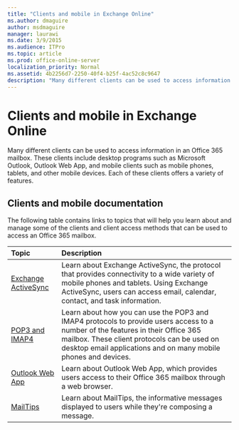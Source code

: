 ```yaml
---
title: "Clients and mobile in Exchange Online"
ms.author: dmaguire
author: msdmaguire
manager: laurawi
ms.date: 3/9/2015
ms.audience: ITPro
ms.topic: article
ms.prod: office-online-server
localization_priority: Normal
ms.assetid: 4b2256d7-2250-40f4-b25f-4ac52c8c9647
description: "Many different clients can be used to access information in an Office 365 mailbox. These clients include desktop programs such as Microsoft Outlook, Outlook Web App, and mobile clients such as mobile phones, tablets, and other mobile devices. Each of these clients offers a variety of features."
---
```


# Clients and mobile in Exchange Online

Many different clients can be used to access information in an Office 365 mailbox. These clients include desktop programs such as Microsoft Outlook, Outlook Web App, and mobile clients such as mobile phones, tablets, and other mobile devices. Each of these clients offers a variety of features. 
  
## Clients and mobile documentation
<a name="doc"> </a>

The following table contains links to topics that will help you learn about and manage some of the clients and client access methods that can be used to access an Office 365 mailbox.
  
|**Topic**|**Description**|
|:-----|:-----|
|[Exchange ActiveSync](http://technet.microsoft.com/library/5fafaff3-eb37-4fdb-95f0-e56c45ea5884.aspx) <br/> |Learn about Exchange ActiveSync, the protocol that provides connectivity to a wide variety of mobile phones and tablets. Using Exchange ActiveSync, users can access email, calendar, contact, and task information.  <br/> |
|[POP3 and IMAP4](pop3-and-imap4-0/pop3-and-imap4-0.md) <br/> |Learn about how you can use the POP3 and IMAP4 protocols to provide users access to a number of the features in their Office 365 mailbox. These client protocols can be used on desktop email applications and on many mobile phones and devices.  <br/> |
|[Outlook Web App](http://technet.microsoft.com/library/3814b665-01e8-4881-9a44-163f14789ee4.aspx) <br/> |Learn about Outlook Web App, which provides users access to their Office 365 mailbox through a web browser.  <br/> |
|[MailTips](mailtips/mailtips.md) <br/> |Learn about MailTips, the informative messages displayed to users while they're composing a message.  <br/> |
   

